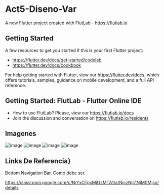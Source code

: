 # Act5-Diseno-Var

A new Flutter project created with FlutLab - https://flutlab.io

## Getting Started

A few resources to get you started if this is your first Flutter project:

- https://flutter.dev/docs/get-started/codelab
- https://flutter.dev/docs/cookbook

For help getting started with Flutter, view our
https://flutter.dev/docs, which offers tutorials,
samples, guidance on mobile development, and a full API reference.

## Getting Started: FlutLab - Flutter Online IDE

- How to use FlutLab? Please, view our https://flutlab.io/docs
- Join the discussion and conversation on https://flutlab.io/residents

## Imagenes
![image](https://github.com/jimebau/Act5-Diseno_Var/assets/143548070/b55dd9e1-a273-4807-97a9-000dd3503a12)
![image](https://github.com/jimebau/Act5-Diseno_Var/assets/143548070/98f5c68d-967d-4f6d-af84-5d8da3e0dcfe)
![image](https://github.com/jimebau/Act5-Diseno_Var/assets/143548070/5dfa0ada-2263-464f-9c96-27609e02dbb8)
![image](https://github.com/jimebau/Act5-Diseno_Var/assets/143548070/6a87a997-cc28-4514-bca3-5fe3b7870446)

## Links De Referencia}
Bottom Navigation Bar, Como debe ser.

https://classroom.google.com/c/NjYxOTgxMjUzMTA1/a/NjczNjc1NjM0Mjcx/details
